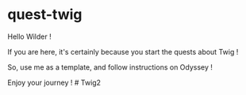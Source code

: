 # quest-twig

Hello Wilder !

If you are here, it's certainly because you start the quests about Twig !

So, use me as a template, and follow instructions on Odyssey !

Enjoy your journey !
#   T w i g 2  
 